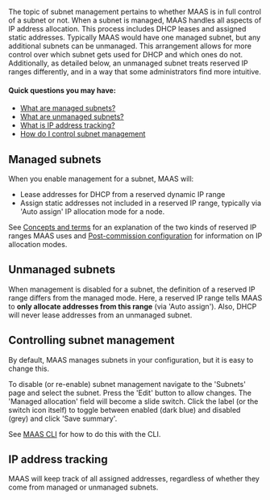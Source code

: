 The topic of subnet management pertains to whether MAAS is in full control of a subnet or not. When a subnet is managed, MAAS handles all aspects of IP address allocation. This process includes DHCP leases and assigned static addresses. Typically MAAS would have one managed subnet, but any additional subnets can be unmanaged. This arrangement allows for more control over which subnet gets used for DHCP and which ones do not. Additionally, as detailed below, an unmanaged subnet treats reserved IP ranges differently, and in a way that some administrators find more intuitive.

#### Quick questions you may have:

* [What are managed subnets?](/t/subnet-management/766#heading--managed-subnets)
* [What are unmanaged subnets?](/t/subnet-management/766#heading--unmanaged-subnets)
* [What is IP address tracking?](/t/subnet-management/766#heading--ip-address-tracking)
* [How do I control subnet management](/t/subnet-management/766#heading--controlling-subnet-management)

<h2 id="heading--managed-subnets">Managed subnets</h2>

When you enable management for a subnet, MAAS will:

-   Lease addresses for DHCP from a reserved dynamic IP range
-   Assign static addresses not included in a reserved IP range, typically via 'Auto assign' IP allocation mode for a node.

See [Concepts and terms](/t/concepts-and-terms/785#heading--ip-ranges) for an explanation of the two kinds of reserved IP ranges MAAS uses and [Post-commission configuration](/t/commission-machines/822#heading--post-commission-configuration) for information on IP allocation modes.

<h2 id="heading--unmanaged-subnets">Unmanaged subnets</h2>

When management is disabled for a subnet, the definition of a reserved IP range differs from the managed mode. Here, a reserved IP range tells MAAS to **only allocate addresses from this range** (via 'Auto assign'). Also, DHCP will never lease addresses from an unmanaged subnet.

<h2 id="heading--controlling-subnet-management">Controlling subnet management</h2>

By default, MAAS manages subnets in your configuration, but it is easy to change this.

To disable (or re-enable) subnet management navigate to the 'Subnets' page and select the subnet. Press the 'Edit' button to allow changes. The 'Managed allocation' field will become a slide switch. Click the label (or the switch icon itself) to toggle between enabled (dark blue) and disabled (grey) and click 'Save summary'.

<!-- vanilla
![subnet management toggle](https://assets.ubuntu.com/v1/e5d80c8c-installconfig-network-subnet-management__2.6-management-toggle.png)
 vanilla -->

<!-- ui
![subnet management toggle](https://assets.ubuntu.com/v1/e5d80c8c-installconfig-network-subnet-management__2.6-management-toggle.png)
 ui -->

<!-- cli
### ADD SUITABLE CLI EXAMPLE OR PRINTOUT ###
 cli -->

See [MAAS CLI](/t/common-cli-tasks/794#heading--control-subnet-management) for how to do this with the CLI.

<h2 id="heading--ip-address-tracking">IP address tracking</h2>

MAAS will keep track of all assigned addresses, regardless of whether they come from managed or unmanaged subnets.

<!-- LINKS -->